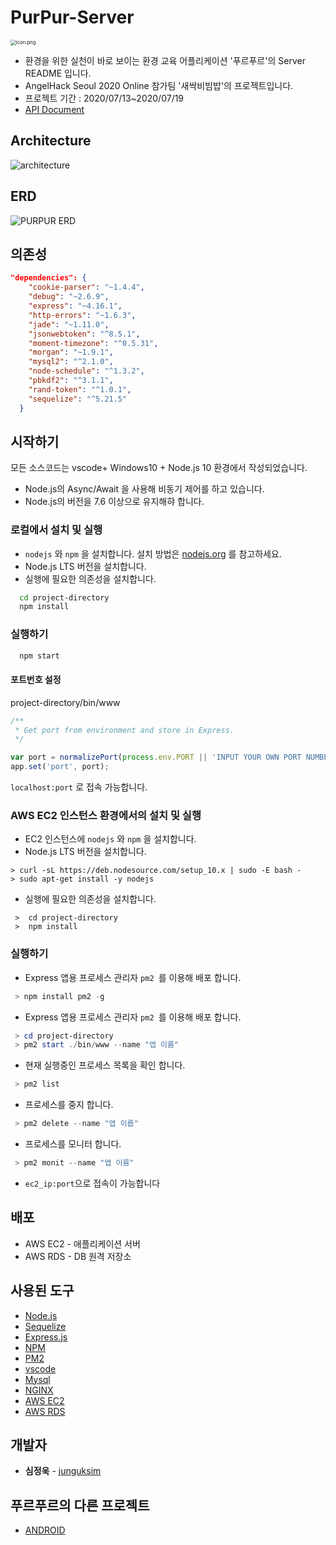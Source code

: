 # PurPur-Server


<img src="https://user-images.githubusercontent.com/44252639/87869823-c0ee0080-c9dd-11ea-83b5-9c515b6f90db.png" alt="icon.png" style="zoom:55%;" />


* 환경을 위한 실천이 바로 보이는 환경 교육 어플리케이션 '푸르푸르'의 Server README 입니다.
* AngelHack Seoul 2020 Online 참가팀 '새싹비빔밥'의 프로젝트입니다.
* 프로젝트 기간 : 2020/07/13~2020/07/19
* [API Document](https://simju9397.gitbook.io/purpur)

## Architecture

![architecture ](https://user-images.githubusercontent.com/44252639/87870374-6014f700-c9e2-11ea-95f5-c25e701983b2.png)



## ERD

![PURPUR ERD](https://user-images.githubusercontent.com/44252639/87870465-46c07a80-c9e3-11ea-866d-fdc64669f7ca.png)

## 의존성

```json
"dependencies": {
    "cookie-parser": "~1.4.4",
    "debug": "~2.6.9",
    "express": "~4.16.1",
    "http-errors": "~1.6.3",
    "jade": "~1.11.0",
    "jsonwebtoken": "^8.5.1",
    "moment-timezone": "^0.5.31",
    "morgan": "~1.9.1",
    "mysql2": "^2.1.0",
    "node-schedule": "^1.3.2",
    "pbkdf2": "^3.1.1",
    "rand-token": "^1.0.1",
    "sequelize": "^5.21.5"
  }
```

## 시작하기

모든 소스코드는 vscode+ Windows10 + Node.js 10 환경에서 작성되었습니다.

- Node.js의 Async/Await 을 사용해 비동기 제어를 하고 있습니다.
- Node.js의 버전을 7.6 이상으로 유지해햐 합니다.

### 로컬에서 설치 및 실행

- `nodejs` 와 `npm` 을 설치합니다. 설치 방법은 [nodejs.org](https://nodejs.org) 를 참고하세요.
- Node.js  LTS 버전을 설치합니다.
- 실행에 필요한 의존성을 설치합니다.

```bash
  cd project-directory
  npm install
```

### 실행하기

```bash
  npm start
```

#### **포트번호 설정**

project-directory/bin/www

```javascript
/**
 * Get port from environment and store in Express.
 */

var port = normalizePort(process.env.PORT || 'INPUT YOUR OWN PORT NUMBER HERE');
app.set('port', port);
```

`localhost:port` 로 접속 가능합니다.

### AWS EC2  인스턴스 환경에서의 설치 및 실행

- EC2 인스턴스에 `nodejs` 와 `npm` 을 설치합니다.
- Node.js  LTS 버전을 설치합니다.

```
> curl -sL https://deb.nodesource.com/setup_10.x | sudo -E bash -
> sudo apt-get install -y nodejs
```

- 실행에 필요한 의존성을 설치합니다.

```
 >  cd project-directory
 >  npm install
```

### 실행하기

- Express 앱용 프로세스 관리자 `pm2 `를 이용해 배포 합니다.

```powershell
 > npm install pm2 -g
```

- Express 앱용 프로세스 관리자 `pm2 `를 이용해 배포 합니다.

```powershell
 > cd project-directory
 > pm2 start ./bin/www --name "앱 이름"
```

- 현재 실행중인 프로세스 목록을 확인 합니다.

```powershell
 > pm2 list
```

- 프로세스를 중지 합니다.

```powershell
 > pm2 delete --name "앱 이릅"
```

- 프로세스를 모니터 합니다.

```powershell
 > pm2 monit --name "앱 이름"
```

- `ec2_ip:port`으로 접속이 가능합니다

## 배포

- AWS EC2 - 애플리케이션 서버
- AWS RDS - DB 원격 저장소

## 사용된 도구

- [Node.js](https://nodejs.org/ko/)
- [Sequelize](https://sequelize.org/)
- [Express.js](http://expressjs.com/ko/)
- [NPM](https://rometools.github.io/rome/)
- [PM2](http://pm2.keymetrics.io/)
- [vscode](https://code.visualstudio.com/)
- [Mysql](https://www.mysql.com/)
- [NGINX](https://nginx.org/en/)
- [AWS EC2](https://aws.amazon.com/ko/ec2/?sc_channel=PS&sc_campaign=acquisition_KR&sc_publisher=google&sc_medium=english_ec2_b&sc_content=ec2_e&sc_detail=aws%20ec2&sc_category=ec2&sc_segment=177228231544&sc_matchtype=e&sc_country=KR&s_kwcid=AL!4422!3!177228231544!e!!g!!aws%20ec2&ef_id=WkRozwAAAnO-lPWy:20180412120123:s) 
- [AWS RDS](https://aws.amazon.com/ko/rds/)

## 개발자

- **심정욱** - [junguksim](https://github.com/junguksim) 

## 푸르푸르의 다른 프로젝트

- [ANDROID](https://github.com/PurPur-Resque-Team/PurPur-Android)